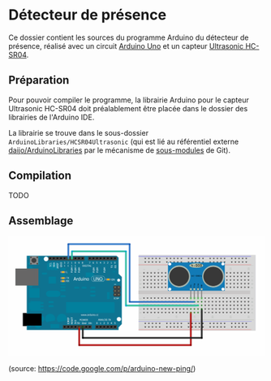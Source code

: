 # Détecteur de présence

Ce dossier contient les sources du programme Arduino du détecteur de présence, réalisé
avec un circuit [Arduino Uno](http://arduino.cc/en/Main/ArduinoBoardUno) et un capteur
[Ultrasonic HC-SR04](https://docs.google.com/document/d/1Y-yZnNhMYy7rwhAgyL_pfa39RsB-x2qR4vP8saG73rE).

## Préparation

Pour pouvoir compiler le programme, la librairie Arduino pour le capteur Ultrasonic HC-SR04
doit préalablement être placée dans le dossier des librairies de l'Arduino IDE.

La librairie se trouve dans le sous-dossier `ArduinoLibraries/HCSR04Ultrasonic`
(qui est lié au référentiel externe [daijo/ArduinoLibraries](https://github.com/daijo/ArduinoLibraries)
par le mécanisme de [sous-modules](http://git-scm.com/book/en/v2/Git-Tools-Submodules) de Git).

## Compilation

TODO

## Assemblage

![Assemblage de l'Arduino Uno et du capteur Ultrasonic HC-SR04](arduino-uno-ultrasonic-hc-sr04-wiring.png)

(source: https://code.google.com/p/arduino-new-ping/)
